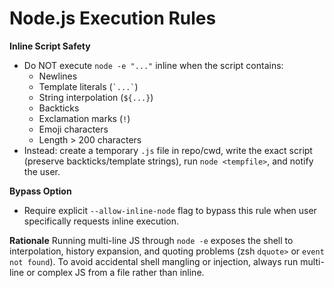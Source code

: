 # Node.js Execution Rules

**Inline Script Safety**
- Do NOT execute `node -e "..."` inline when the script contains:
  - Newlines
  - Template literals (`` `...` ``)
  - String interpolation (`${...}`)
  - Backticks
  - Exclamation marks (`!`)
  - Emoji characters
  - Length > 200 characters
- Instead: create a temporary `.js` file in repo/cwd, write the exact script (preserve backticks/template strings), run `node <tempfile>`, and notify the user.

**Bypass Option**
- Require explicit `--allow-inline-node` flag to bypass this rule when user specifically requests inline execution.

**Rationale**
Running multi-line JS through `node -e` exposes the shell to interpolation, history expansion, and quoting problems (zsh `dquote>` or `event not found`). To avoid accidental shell mangling or injection, always run multi-line or complex JS from a file rather than inline.
